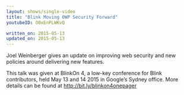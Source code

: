 ```yaml
---
layout: shows/single-video
title: "Blink Moving OWP Security Forward"
youtubeID: O0xEnPLWKvQ

written_on: 2015-05-13
updated_on: 2015-05-13
---
```

Joel Weinberger gives an update on improving web security and new policies around delivering new features.

This talk was given at BlinkOn 4, a low-key conference for Blink contributors, held May 13 and 14 2015 in Google’s Sydney office. More details can be found at http://bit.ly/blinkon4onepager